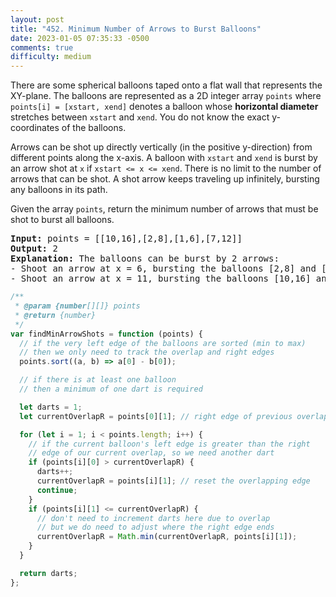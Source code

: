 ```yaml
---
layout: post
title: "452. Minimum Number of Arrows to Burst Balloons"
date: 2023-01-05 07:35:33 -0500
comments: true
difficulty: medium
---
```


There are some spherical balloons taped onto a flat wall that represents the XY-plane. The balloons are represented as a 2D integer array `points` where `points[i] = [xstart, xend]` denotes a balloon whose **horizontal diameter** stretches between `xstart` and `xend`. You do not know the exact y-coordinates of the balloons.

Arrows can be shot up directly vertically (in the positive y-direction) from different points along the x-axis. A balloon with `xstart` and `xend` is burst by an arrow shot at `x` if `xstart <= x <= xend`. There is no limit to the number of arrows that can be shot. A shot arrow keeps traveling up infinitely, bursting any balloons in its path.

Given the array `points`, return the minimum number of arrows that must be shot to burst all balloons.

<pre><strong>Input:</strong> points = [[10,16],[2,8],[1,6],[7,12]]
<strong>Output:</strong> 2
<strong>Explanation:</strong> The balloons can be burst by 2 arrows:
- Shoot an arrow at x = 6, bursting the balloons [2,8] and [1,6].
- Shoot an arrow at x = 11, bursting the balloons [10,16] and [7,12].
</pre>

```javascript
/**
 * @param {number[][]} points
 * @return {number}
 */
var findMinArrowShots = function (points) {
  // if the very left edge of the balloons are sorted (min to max)
  // then we only need to track the overlap and right edges
  points.sort((a, b) => a[0] - b[0]);

  // if there is at least one balloon
  // then a minimum of one dart is required

  let darts = 1;
  let currentOverlapR = points[0][1]; // right edge of previous overlap

  for (let i = 1; i < points.length; i++) {
    // if the current balloon's left edge is greater than the right
    // edge of our current overlap, so we need another dart
    if (points[i][0] > currentOverlapR) {
      darts++;
      currentOverlapR = points[i][1]; // reset the overlapping edge
      continue;
    }
    if (points[i][1] <= currentOverlapR) {
      // don't need to increment darts here due to overlap
      // but we do need to adjust where the right edge ends
      currentOverlapR = Math.min(currentOverlapR, points[i][1]);
    }
  }

  return darts;
};
```
